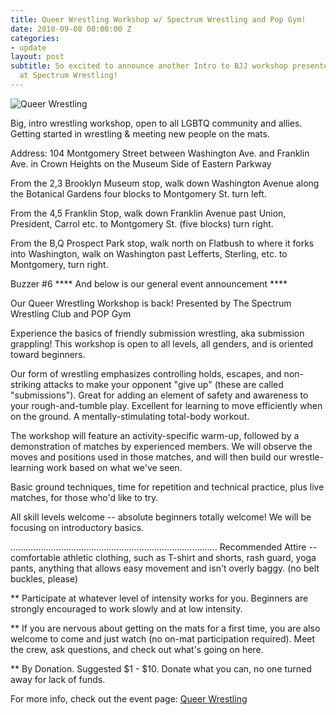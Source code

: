 ```yaml
---
title: Queer Wrestling Workshop w/ Spectrum Wrestling and Pop Gym!
date: 2018-09-08 00:00:00 Z
categories:
- update
layout: post
subtitle: So excited to announce another Intro to BJJ workshop presented by the folks
  at Spectrum Wrestling!
---
```


![Queer Wrestling](/assets/queerwrestaug.jpeg)

Big, intro wrestling workshop, open to all LGBTQ community and allies. Getting started in wrestling & meeting new people on the mats.

Address: 104 Montgomery Street between Washington Ave. and Franklin Ave. in Crown Heights on the Museum Side of Eastern Parkway

From the 2,3 Brooklyn Museum stop, walk down Washington Avenue along
the Botanical Gardens four blocks to Montgomery St. turn left.

From the 4,5 Franklin Stop, walk down Franklin Avenue past Union,
President, Carrol etc. to Montgomery St. (five blocks) turn right.

From the B,Q Prospect Park stop, walk north on Flatbush to where it
forks into Washington, walk on Washington past Lefferts, Sterling,
etc. to Montgomery, turn right.

Buzzer #6
**** And below is our general event announcement ****

Our Queer Wrestling Workshop is back! Presented by The Spectrum Wrestling Club and POP Gym

Experience the basics of friendly submission wrestling, aka submission grappling! This workshop is open to all levels, all genders, and is oriented toward beginners.

Our form of wrestling emphasizes controlling holds, escapes, and non-striking attacks to make your opponent "give up" (these are called "submissions"). Great for adding an element of safety and awareness to your rough-and-tumble play. Excellent for learning to move efficiently when on the ground. A mentally-stimulating total-body workout.

The workshop will feature an activity-specific warm-up, followed by a demonstration of matches by experienced members. We will observe the moves and positions used in those matches, and will then build our wrestle-learning work based on what we've seen.

Basic ground techniques, time for repetition and technical practice, plus live matches, for those who'd like to try.

All skill levels welcome -- absolute beginners totally welcome! We will be focusing on introductory basics.

..................................................................................
Recommended Attire -- comfortable athletic clothing, such as T-shirt and shorts, rash guard, yoga pants, anything that allows easy movement and isn't overly baggy. (no belt buckles, please)

** Participate at whatever level of intensity works for you. Beginners are strongly encouraged to work slowly and at low intensity.

** If you are nervous about getting on the mats for a first time, you are also welcome to come and just watch (no on-mat participation required). Meet the crew, ask questions, and check out what's going on here.

** By Donation. Suggested $1 - $10. Donate what you can, no one turned away for lack of funds.

For more info, check out the event page: [Queer Wrestling](https://www.facebook.com/events/216684559018694/)



